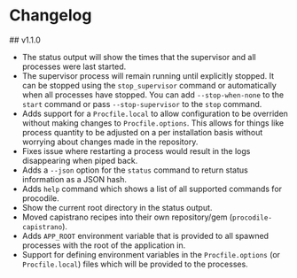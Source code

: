 # Changelog

## v1.1.0

* The status output will show the times that the supervisor and all processes were last started.
* The supervisor process will remain running until explicitly stopped. It can be stopped using the `stop_supervisor` command or automatically when all processes have stopped. You can add `--stop-when-none` to the `start` command or pass `--stop-supervisor` to the `stop` command.
* Adds support for a `Procfile.local` to allow configuration to be overriden without making changes to `Procfile.options`. This allows for things like process quantity to be adjusted on a per installation basis without worrying about changes made in the repository.
* Fixes issue where restarting a process would result in the logs disappearing when piped back.
* Adds a `--json` option for the `status` command to return status information as a JSON hash.
* Adds `help` command which shows a list of all supported commands for procodile.
* Show the current root directory in the status output.
* Moved capistrano recipes into their own repository/gem (`procodile-capistrano`).
* Adds `APP_ROOT` environment variable that is provided to all spawned processes with the root of the application in.
* Support for defining environment variables in the `Procfile.options` (or `Procfile.local`) files which will be provided to the processes.
